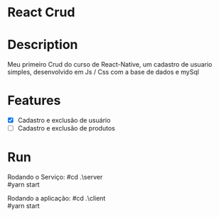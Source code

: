 # React Crud

# Description

Meu primeiro Crud do curso de React-Native, um cadastro de usuario simples, desenvolvido em Js / Css com a base de dados e mySql

# Features

- [x] Cadastro e exclusão de usuário  
- [ ] Cadastro e exclusão de produtos

# Run

Rodando o Serviço: 
#cd .\server\
#yarn start

Rodando a aplicação: 
#cd .\client\
#yarn start